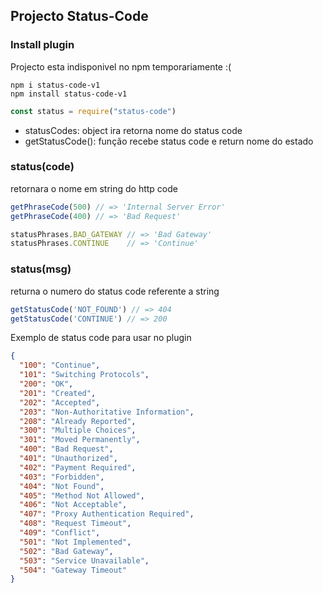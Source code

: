 ## Projecto Status-Code 

### Install plugin
Projecto esta indisponivel no npm temporariamente  :(
```
npm i status-code-v1
npm install status-code-v1
```

```js
const status = require("status-code")

```
- statusCodes: object ira retorna nome do status code
- getStatusCode(): função recebe status code e return nome do estado 

### status(code) 
retornara o nome em string do http code
```js
getPhraseCode(500) // => 'Internal Server Error'
getPhraseCode(400) // => 'Bad Request'
```
```js
statusPhrases.BAD_GATEWAY // => 'Bad Gateway'
statusPhrases.CONTINUE    // => 'Continue'
```

### status(msg)
returna o numero do status code referente a string

```js
getStatusCode('NOT_FOUND') // => 404
getStatusCode('CONTINUE') // => 200
```
Exemplo de status code para usar no plugin
```json
{
  "100": "Continue",
  "101": "Switching Protocols",
  "200": "OK",
  "201": "Created",
  "202": "Accepted",
  "203": "Non-Authoritative Information",
  "208": "Already Reported",
  "300": "Multiple Choices",
  "301": "Moved Permanently",
  "400": "Bad Request",
  "401": "Unauthorized",
  "402": "Payment Required",
  "403": "Forbidden",
  "404": "Not Found",
  "405": "Method Not Allowed",
  "406": "Not Acceptable",
  "407": "Proxy Authentication Required",
  "408": "Request Timeout",
  "409": "Conflict",
  "501": "Not Implemented",
  "502": "Bad Gateway",
  "503": "Service Unavailable",
  "504": "Gateway Timeout"
}
```
